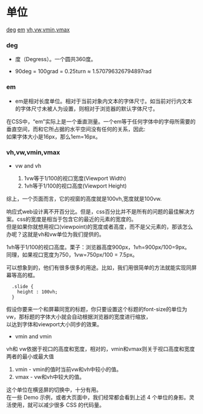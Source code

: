 # 单位
[deg](#deg)
[em](#em)
[vh,vw,vmin,vmax](#vh,vw,vmin,vmax)

### deg

- 度（Degress）。一个圆共360度。   

- 90deg = 100grad = 0.25turn ≈ 1.570796326794897rad


### em

- em是相对长度单位。相对于当前对象内文本的字体尺寸。如当前对行内文本的字体尺寸未被人为设置，则相对于浏览器的默认字体尺寸。  

在CSS中，“em”实际上是一个垂直测量。一个em等于任何字体中的字母所需要的垂直空间，而和它所占据的水平空间没有任何的关系，因此:  
如果字体大小是16px，那么1em=16px。  

### vh,vw,vmin,vmax

- vw and vh  

  1. 1vw等于1/100的视口宽度(Viewport Width)  
  2. 1vh等于1/100的视口高度(Viewport Height)  
  
综上，一个页面而言，它的视窗的高度就是100vh,宽度就是100vw.  

响应式web设计离不开百分比。但是，css百分比并不是所有的问题的最佳解决方案。css的宽度是相当于包含它的最近的元素的宽度的。  
但是如果你就想用视口(viewpoint)的宽度或者高度，而不是父元素的，那该怎么办呢？这就是vh和vw单位为我们提供的。  

1vh等于1/100的视口高度。栗子：浏览器高度900px，1vh=900px/100=9px。  
同理，如果视口宽度为750，1vw=750px/100 = 7.5px。  

可以想象到的，他们有很多很多的用途。比如，我们用很简单的方法就能实现同屏幕等高的框。  

```
  .slide {
    height : 100vh;
  }
```

假设你要来一个和屏幕同宽的标题，你只要设置这个标题的font-size的单位为vw，那标题的字体大小就会自动根据浏览器的宽度进行缩放，  
以达到字体和viewport大小同步的效果。  

- vmin and vmin

vh和 vw依据于视口的高度和宽度，相对的，vmin和vmax则关于视口高度和宽度两者的最小或最大值   

 1. vmin - vmin的值时当前vw和vh中较小的值。  
 2. vmax - vw和vh中较大的值。  
 
这个单位在横竖屏的切换中，十分有用。  
在一些 Demo 示例，或者大页面中，我们经常都会看到上述 4 个单位的身影。灵活使用，就可以减少很多 CSS 的代码量。  

  